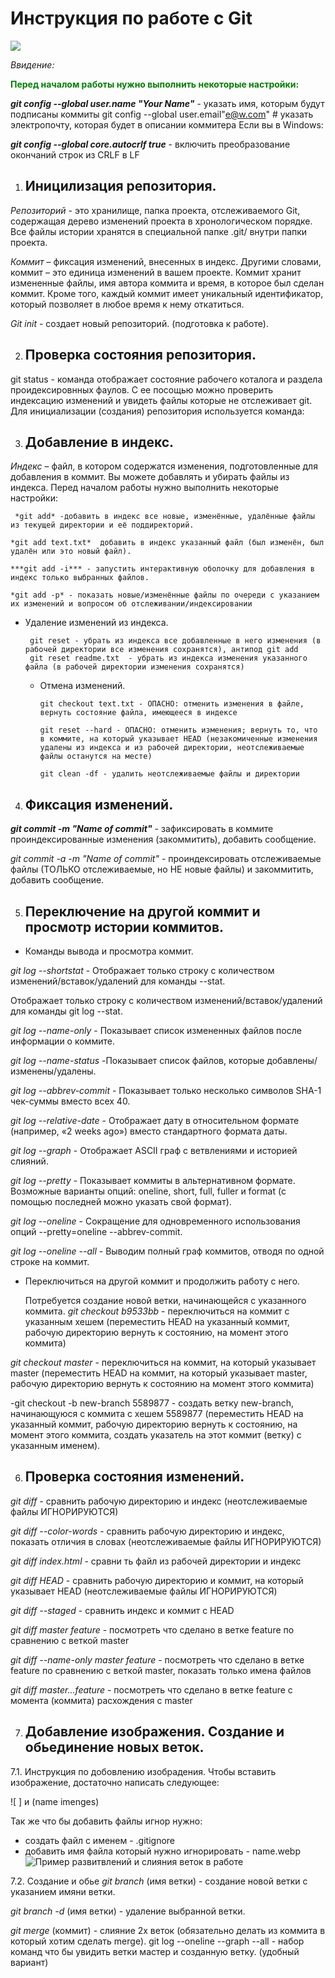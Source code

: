 # **Инструкция по работе с Git**
![](i.webp)

*Ввидение:* 

<span style="color:green">**Перед началом работы нужно выполнить некоторые настройки:**

***git config --global user.name "Your Name"*** - указать имя, которым будут подписаны коммиты
git config --global user.email"e@w.com"  # указать электропочту, которая будет в описании коммитера
Если вы в Windows:

***git config --global core.autocrlf true*** - включить преобразование окончаний строк из CRLF в LF

 1. ## Иницилизация репозитория.

*Репозиторий* - это хранилище, папка проекта, отслеживаемого Git, содержащая дерево изменений проекта в хронологическом порядке. Все файлы истории хранятся в специальной папке .git/ внутри папки проекта. 


*Коммит* – фиксация изменений, внесенных в индекс. Другими словами, коммит – это единица изменений в вашем проекте. Коммит хранит измененные файлы, имя автора коммита и время, в которое был сделан коммит. Кроме того, каждый коммит имеет уникальный идентификатор, который позволяет в любое время к нему откатиться.

*Git init* - создает новый репозиторий. (подготовка к работе).   


2. ## Проверка состояния репозитория. 
git status - команда отображает состояние рабочего коталога и раздела проидексировнных фаулов. С ее посощью можно проверить индексацию изменений и увидеть файлы которые не отслеживает git. 
Для инициализации (создания) репозитория используется команда: 
  

3. ## Добавление в индекс.

*Индекс* – файл, в котором содержатся изменения, подготовленные для добавления в коммит. Вы можете добавлять и убирать файлы из индекса.
Перед началом работы нужно выполнить некоторые настройки:

     *git add* -добавить в индекс все новые, изменённые, удалённые файлы из текущей директории и её поддиректорий.

    *git add text.txt*  добавить в индекс указанный файл (был изменён, был удалён или это новый файл).

    ***git add -i*** - запустить интерактивную оболочку для добавления в индекс только выбранных файлов.

    *git add -p* - показать новые/изменённые файлы по очереди с указанием их изменений и вопросом об отслеживании/индексировании

- Удаление изменений из индекса. 

       git reset - убрать из индекса все добавленные в него изменения (в рабочей директории все изменения сохранятся), антипод git add
       git reset readme.txt  - убрать из индекса изменения указанного файла (в рабочей директории изменения сохранятся)

  - Отмена изменений. 
    
        git checkout text.txt - ОПАСНО: отменить изменения в файле, вернуть состояние файла, имеющееся в индексе
     
        git reset --hard - ОПАСНО: отменить изменения; вернуть то, что 
        в коммите, на который указывает HEAD (незакомиченные изменения удалены из индекса и из рабочей директории, неотслеживаемые файлы останутся на месте)
      
        git clean -df - удалить неотслеживаемые файлы и директории


4. ##  Фиксация изменений. 
***git commit -m "Name of commit"***   -  зафиксировать в коммите проиндексированные изменения (закоммитить), добавить сообщение.

*git commit -a -m "Name of commit"* - проиндексировать отслеживаемые файлы (ТОЛЬКО отслеживаемые, но НЕ новые файлы) и закоммитить, добавить сообщение.

5. ## Переключение на другой коммит и просмотр истории коммитов.

- Команды вывода и просмотра коммит.


*git log --shortstat* - Отображает только строку с количеством изменений/вставок/удалений для команды --stat.

Отображает только строку с количеством изменений/вставок/удалений для команды git log --stat.

*git log --name-only* - Показывает список измененных файлов после информации о коммите.

*git log --name-status* -Показывает список файлов, которые добавлены/изменены/удалены.

*git log --abbrev-commit* - Показывает только несколько символов SHA-1 чек-суммы вместо всех 40.

*git log --relative-date* - Отображает дату в относительном формате (например, «2 weeks ago») вместо стандартного формата даты.

*git log --graph* - Отображает ASCII граф с ветвлениями и историей слияний.

*git log --pretty* - Показывает коммиты в альтернативном формате. Возможные варианты опций: oneline, short, full, fuller и format (с помощью последней можно указать свой формат).

*git log --oneline* - Сокращение для одновременного использования опций --pretty=oneline --abbrev-commit.

*git log --oneline --all* - Выводим полный граф коммитов, отводя по одной строке на коммит.
- Переключиться на другой коммит и продолжить работу с него.

    Потребуется создание новой ветки, начинающейся с указанного коммита.
*git checkout b9533bb*  - переключиться на коммит с указанным хешем (переместить HEAD на указанный коммит, рабочую директорию вернуть к состоянию, на момент этого коммита)

*git checkout master*  - переключиться на коммит, на который указывает master (переместить HEAD на коммит, на который указывает master, рабочую директорию вернуть к состоянию на момент этого коммита)
 

 -git checkout -b new-branch 5589877   - создать ветку new-branch, начинающуюся с коммита c хешем 5589877 (переместить HEAD на указанный коммит, рабочую директорию вернуть к состоянию, на момент этого коммита, создать указатель на этот коммит (ветку) с указанным именем).

6. ## Проверка состояния изменений.

*git diff*                - сравнить рабочую директорию и индекс (неотслеживаемые файлы ИГНОРИРУЮТСЯ)

*git diff --color-words*  - сравнить рабочую директорию и индекс, показать отличия в словах (неотслеживаемые файлы ИГНОРИРУЮТСЯ)

*git diff index.html*     - сравни
ть файл из рабочей директории и индекс

*git diff HEAD*           - сравнить рабочую директорию и коммит, на который указывает HEAD (неотслеживаемые файлы ИГНОРИРУЮТСЯ)

*git diff --staged*       - сравнить индекс и коммит с HEAD

*git diff master feature* - посмотреть что сделано в ветке feature по сравнению с веткой master

*git diff --name-only master feature* - посмотреть что сделано в ветке feature по сравнению с веткой master, показать только имена файлов

*git diff master...feature* - посмотреть что сделано в ветке feature с момента (коммита) расхождения с master

7. ## Добавление изображения. Создание и обьединение новых веток.
7.1. Инструкция по добовлению изобрадения. 
 Чтобы вставить изображение, достаточно написать следующее:

![ ] и (name imenges)

Так же что бы добавить файлы игнор нужно:
- создать файл с именем - .gitignore
- добавить имя файла который нужно игнорировать - name.webp
![Пример развитвлений и слияния веток в работе](i2.webp)

7.2. Создание и обье 
*git branch* (имя ветки) - создание новой ветки с указанием имяни ветки.

*git branch -d* (имя ветки) - удаление выбранной ветки.

*git  merge* (коммит) - слияние 2х веток  (обязательно делать из коммита в который хотим сделать merge).
git log --oneline --graph --all - набор команд что бы увидить ветки мастер и созданную ветку. (удобный вариант)


